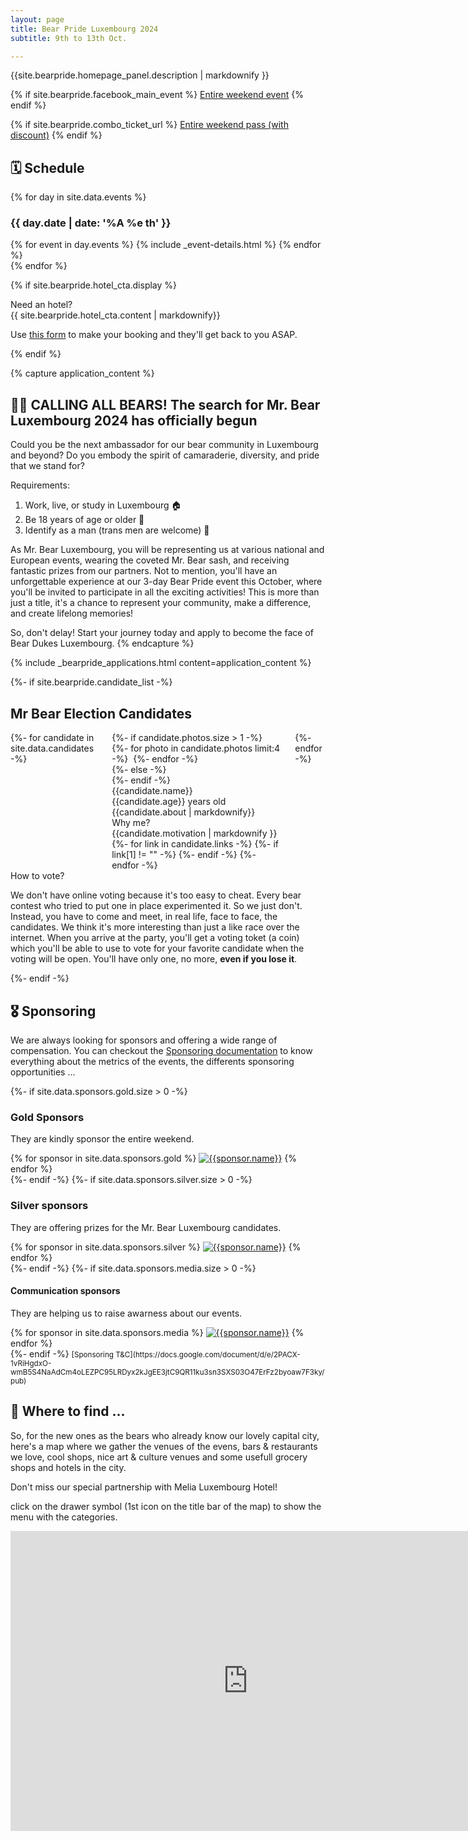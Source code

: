 ```yaml
---
layout: page
title: Bear Pride Luxembourg 2024
subtitle: 9th to 13th Oct.

---
```

{{site.bearpride.homepage_panel.description | markdownify }}

{% if site.bearpride.facebook_main_event %}
<a href="{{site.bearpride.facebook_main_event}}" class="ui facebook button"><i class="facebook icon"></i> Entire weekend event</a>
{% endif %}

{% if site.bearpride.combo_ticket_url %}
<a href="{{site.bearpride.combo_ticket_url}}" class="ui brown button"><i class="ticket alternate  icon"></i> Entire weekend pass (with discount)</a>
{% endif %}


## 🗓️ Schedule

<div class="ui stackable three column grid">
<!-- iterate through all the days of the schedule and display one column per day, with all events of this day in it. -->
{% for day in site.data.events %}
<div class="column">
  <h3>{{ day.date | date: '%A %e th'  }}</h3>
  {% for event in day.events %}
  {% include _event-details.html %}
  {% endfor %}
</div>
{% endfor %}
</div>

{% if site.bearpride.hotel_cta.display %}
<div class="ui floating message">
  <div class="header"><i class="icon hotel"></i> Need an hotel?</div>
  {{ site.bearpride.hotel_cta.content | markdownify}}
  <p>Use <a href="{{site.bearpride.hotel_cta.url}}">this form</a> to make your booking and they'll get back to you ASAP.
  </p>
</div>
{% endif %}


{% capture application_content %}
## 🐻👑 CALLING ALL BEARS! The search for Mr. Bear Luxembourg 2024 has officially begun

Could you be the next ambassador for our bear community in Luxembourg and beyond? Do you embody the spirit of camaraderie, diversity, and pride that we stand for?

Requirements:

1. Work, live, or study in Luxembourg 🏠
2. Be 18 years of age or older 🎂
3. Identify as a man (trans men are welcome) 🌈

As Mr. Bear Luxembourg, you will be representing us at various national and European events, wearing the coveted Mr. Bear sash, and receiving fantastic prizes from our partners. Not to mention, you'll have an unforgettable experience at our 3-day Bear Pride event this October, where you'll be invited to participate in all the exciting activities!
This is more than just a title, it's a chance to represent your community, make a difference, and create lifelong memories!

So, don't delay! Start your journey today and apply to become the face of Bear Dukes Luxembourg.
{% endcapture %}

{% include _bearpride_applications.html content=application_content %}

{%- if site.bearpride.candidate_list -%}

## Mr Bear Election Candidates

<div class="ui stackable three columns grid">
  {%- for candidate in site.data.candidates -%}
  <div class="column">
    <div class="ui fluid card">
    {%- if candidate.photos.size > 1 -%}
      <div class="ui slide masked reveal image">
        {%- for photo in candidate.photos limit:4 -%}
        <img src="{{ photo | prepend: site.url }}?nf_resize=smartcrop&w=480&h=603" alt="" class="{% if forloop.first %}visible content{% else %}hidden content{% endif %}">
      {%- endfor -%}
      </div>
    {%- else -%}
      <div class="image">
        <img src="{{candidate.photos.first | prepend: site.url}}?nf_resize=smartcrop&w=480&h=603" alt="" class="visible content">
      </div>
    {%- endif -%}
      <div class="content">
        <div class="header">{{candidate.name}}</div>
        <div class="meta">{{candidate.age}} years old</div>
        <div class="description">{{candidate.about | markdownify}}</div>
        <div class="ui horizontal divider">Why me?</div>
        <div class="description">{{candidate.motivation | markdownify }}</div>
      </div>
      <div class="extra content">
      {%- for link in candidate.links -%}
        {%- if link[1] != "" -%}
        <a href="{{link[1]}}" title="Checkout their {{link[0]}}"><i class="{{link[0]}} icon"></i></a>
        {%- endif -%}
      {%- endfor -%}
      </div>
    </div>
  </div>
  {%- endfor -%}
</div>


<div class="ui message info">
<div class="header">How to vote?</div>
<p>We don't have online voting because it's too easy to cheat. Every bear contest who tried to put one in place experimented it. So we just don't.<br>
Instead, you have to come and meet, in real life, face to face, the candidates. We think it's more interesting than just a like race over the internet. When you arrive at the party, you'll get a voting toket (a coin) which you'll be able to use to vote for your favorite candidate when the voting will be open. You'll have only one, no more, <strong>even if you lose it</strong>.</p>
</div>
{%- endif -%}

## 🎖️ Sponsoring

<div class="ui message">
We are always looking for sponsors and offering a wide range of compensation. You can checkout the <a href="https://docs.google.com/document/d/e/2PACX-1vQJip54iVy5ryeDAR_27EH07-7hl0aUwIReRTd1Er0H7XNZhpztbgDvcnUJ3OLxNnvq-OxXTm6JtjRf/pub" title="Sponsoring documentation">Sponsoring documentation</a> to know everything about the metrics of the events, the differents sponsoring opportunities ...
</div>

{%- if site.data.sponsors.gold.size > 0 -%}

### Gold Sponsors

They are kindly sponsor the entire weekend.

<div class="ui medium rounded images">
{% for sponsor in site.data.sponsors.gold %}
<a href="{{sponsor.url}}" title="{{sponsor.title}}"><img src="{{sponsor.image}}" alt="{{sponsor.name}}" class="ui image"></a>
{% endfor %}
</div>
{%- endif -%}
{%- if site.data.sponsors.silver.size > 0 -%}

### Silver sponsors

They are offering prizes for the Mr. Bear Luxembourg candidates.

<div class="ui tiny images">
{% for sponsor in site.data.sponsors.silver %}
<a href="{{sponsor.url}}" title="{{sponsor.title}}"><img src="{{sponsor.image}}" alt="{{sponsor.name}}" class="ui image"></a>
{% endfor %}
</div>
{%- endif -%}
{%- if site.data.sponsors.media.size > 0 -%}

#### Communication sponsors

They are helping us to raise awarness about our events.

<div class="ui mini images">
{% for sponsor in site.data.sponsors.media %}
<a href="{{sponsor.url}}" title="{{sponsor.title}}"><img src="{{sponsor.image}}" alt="{{sponsor.name}}" class="ui image"></a>
{% endfor %}

</div>
{%- endif -%}
<small>[Sponsoring T&C](https://docs.google.com/document/d/e/2PACX-1vRiHgdxO-wmB5S4NaAdCm4oLEZPC95LRDyx2kJgEE3jtC9QR11ku3sn3SXS03O47ErFz2byoaw7F3ky/pub)</small>

## 📍 Where to find ...

So, for the new ones as the bears who already know our lovely capital city, here's a map where we gather the venues of the evens, bars & restaurants we love, cool shops, nice art & culture venues and some usefull grocery shops and hotels in the city.

Don't miss our special partnership with Melia Luxembourg Hotel!

<i class="info circle blue icon"></i>click on the drawer symbol (1st icon on the title bar of the map) to show the menu with the categories.

<iframe src="https://www.google.com/maps/d/u/1/embed?mid=1Y5-12S01_kVDaGj8hVwH4rOFlIORfDgS" width="760" height="480" style="border:none"></iframe>
